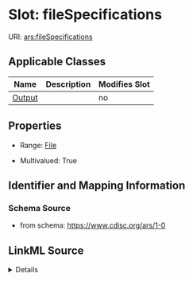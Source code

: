 # Slot: fileSpecifications

URI: [ars:fileSpecifications](https://www.cdisc.org/ars/1-0fileSpecifications)



<!-- no inheritance hierarchy -->




## Applicable Classes

| Name | Description | Modifies Slot |
| --- | --- | --- |
[Output](Output.md) |  |  no  |







## Properties

* Range: [File](File.md)

* Multivalued: True





## Identifier and Mapping Information







### Schema Source


* from schema: https://www.cdisc.org/ars/1-0




## LinkML Source

<details>
```yaml
name: fileSpecifications
from_schema: https://www.cdisc.org/ars/1-0
rank: 1000
multivalued: true
alias: fileSpecifications
domain_of:
- Output
range: File
inlined: true
inlined_as_list: true

```
</details>